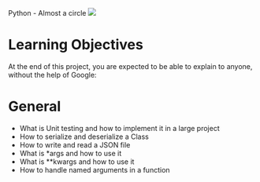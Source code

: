  Python - Almost a circle
![](https://c.tenor.com/9_qAOoqs-JkAAAAM/futurama-fry.gif)
# Learning Objectives
At the end of this project, you are expected to be able to explain to anyone, without the help of Google:

# General
- What is Unit testing and how to implement it in a large project
- How to serialize and deserialize a Class
- How to write and read a JSON file
- What is *args and how to use it
- What is **kwargs and how to use it
- How to handle named arguments in a function

![]()
